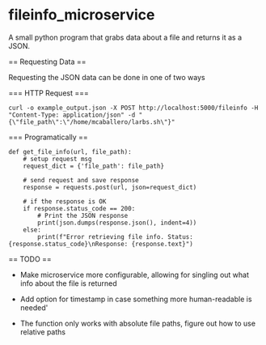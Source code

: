 # fileinfo_microservice
A small python program that grabs data about a file and returns it as a JSON.

== Requesting Data ==

Requesting the JSON data can be done in one of two ways

=== HTTP Request ===

```
curl -o example_output.json -X POST http://localhost:5000/fileinfo -H "Content-Type: application/json" -d "{\"file_path\":\"/home/mcaballero/larbs.sh\"}"
```

=== Programatically == 
```
def get_file_info(url, file_path):
    # setup request msg
    request_dict = {'file_path': file_path}
    
    # send request and save response 
    response = requests.post(url, json=request_dict)
    
    # if the response is OK
    if response.status_code == 200:
        # Print the JSON response
        print(json.dumps(response.json(), indent=4))
    else:
        print(f"Error retrieving file info. Status: {response.status_code}\nResponse: {response.text}")
```

== TODO ==

* Make microservice more configurable, allowing for singling out what info about the file is returned

* Add option for timestamp in case something more human-readable is needed' 
  
* The function only works with absolute file paths, figure out how to use relative paths
